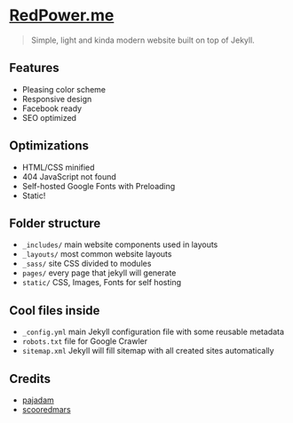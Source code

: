 # [RedPower.me](https://redpower.me)

> Simple, light and kinda modern website built on top of Jekyll.

## Features

- Pleasing color scheme
- Responsive design
- Facebook ready
- SEO optimized

## Optimizations

- HTML/CSS minified
- 404 JavaScript not found
- Self-hosted Google Fonts with Preloading
- Static!

## Folder structure

- `_includes/` main website components used in layouts
- `_layouts/` most common website layouts
- `_sass/` site CSS divided to modules
- `pages/` every page that jekyll will generate
- `static/` CSS, Images, Fonts for self hosting

## Cool files inside

- `_config.yml` main Jekyll configuration file with some reusable metadata
- `robots.txt` file for Google Crawler
- `sitemap.xml` Jekyll will fill sitemap with all created sites automatically

## Credits

- [pajadam](https://pajadam.me)
- [scooredmars](https://redpower.me)
